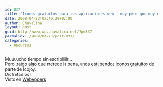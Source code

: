 ```yaml
---
id: 837
title: 'Iconos gratuitos para tus aplicaciones web – muy pero que muy monos'
date: 2008-04-23T02:40:29+02:00
author: Chavalina
layout: post
guid: http://www.wp.chavalina.net/?p=837
permalink: /2008/04/23/post-837/
categories:
  - Recursos
---
```

Muuuucho tiempo sin escribiiiiir…  
Pero traigo algo que merece la pena, unos <a href="http://icojoy.com/blogs/3" target="_blank">estupendos iconos gratuitos</a> de parte de Icojoy.  
Disfrutadlos!  
Visto en <a href="http://webappers.com" target="_blank">WebAppers</a>